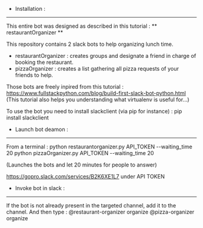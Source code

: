 * Installation : 
----------------
This entire bot was designed as described in this tutorial : 
** restaurantOrganizer ** 

This repository contains 2 slack bots to help organizing lunch time.
* restaurantOrganizer : creates groups and designate a friend in charge of booking the restaurant.
* pizzaOrganizer : creates a list gathering all pizza requests of your friends to help.

Those bots are freely inpired from this tutorial : 
https://www.fullstackpython.com/blog/build-first-slack-bot-python.html
(This tutorial also helps you understanding what virtualenv is useful for...)

To use the bot you need to install slackclient (via pip for instance) :
pip install slackclient


* Launch bot deamon : 
-----------------------
From a terminal :
python restaurantorganizer.py API_TOKEN --waiting_time 20
python pizzaOrganizer.py API_TOKEN --waiting_time 20

(Launches the bots and let 20 minutes for people to answer)

https://gopro.slack.com/services/B2K6XE1L7 under API TOKEN

* Invoke bot in slack : 
-----------------------
If the bot is not already present in the targeted channel, add it to the channel.
And then type : 
@restaurant-organizer organize
@pizza-organizer organize
